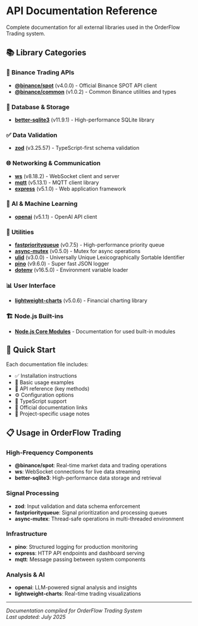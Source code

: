 # API Documentation Reference

Complete documentation for all external libraries used in the OrderFlow Trading system.

## 📚 Library Categories

### 🏦 Binance Trading APIs

- **[@binance/spot](./binance/spot-api.md)** (v4.0.0) - Official Binance SPOT API client
- **[@binance/common](./binance/common-api.md)** (v1.0.2) - Common Binance utilities and types

### 💾 Database & Storage

- **[better-sqlite3](./database/better-sqlite3.md)** (v11.9.1) - High-performance SQLite library

### ✅ Data Validation

- **[zod](./validation/zod.md)** (v3.25.57) - TypeScript-first schema validation

### 🌐 Networking & Communication

- **[ws](./networking/ws.md)** (v8.18.2) - WebSocket client and server
- **[mqtt](./networking/mqtt.md)** (v5.13.1) - MQTT client library
- **[express](./networking/express.md)** (v5.1.0) - Web application framework

### 🤖 AI & Machine Learning

- **[openai](./ai/openai.md)** (v5.1.1) - OpenAI API client

### 🔧 Utilities

- **[fastpriorityqueue](./utilities/fastpriorityqueue.md)** (v0.7.5) - High-performance priority queue
- **[async-mutex](./utilities/async-mutex.md)** (v0.5.0) - Mutex for async operations
- **[ulid](./utilities/ulid.md)** (v3.0.0) - Universally Unique Lexicographically Sortable Identifier
- **[pino](./utilities/pino.md)** (v9.6.0) - Super fast JSON logger
- **[dotenv](./utilities/dotenv.md)** (v16.5.0) - Environment variable loader

### 📊 User Interface

- **[lightweight-charts](./ui/lightweight-charts.md)** (v5.0.6) - Financial charting library

### 🏗️ Node.js Built-ins

- **[Node.js Core Modules](./nodejs-builtins/core-modules.md)** - Documentation for used built-in modules

## 🚀 Quick Start

Each documentation file includes:

- ✅ Installation instructions
- 🎯 Basic usage examples
- 📖 API reference (key methods)
- ⚙️ Configuration options
- 🔷 TypeScript support
- 🔗 Official documentation links
- 📝 Project-specific usage notes

## 📋 Usage in OrderFlow Trading

### High-Frequency Components

- **@binance/spot**: Real-time market data and trading operations
- **ws**: WebSocket connections for live data streaming
- **better-sqlite3**: High-performance data storage and retrieval

### Signal Processing

- **zod**: Input validation and data schema enforcement
- **fastpriorityqueue**: Signal prioritization and processing queues
- **async-mutex**: Thread-safe operations in multi-threaded environment

### Infrastructure

- **pino**: Structured logging for production monitoring
- **express**: HTTP API endpoints and dashboard serving
- **mqtt**: Message passing between system components

### Analysis & AI

- **openai**: LLM-powered signal analysis and insights
- **lightweight-charts**: Real-time trading visualizations

---

_Documentation compiled for OrderFlow Trading System_  
_Last updated: July 2025_

